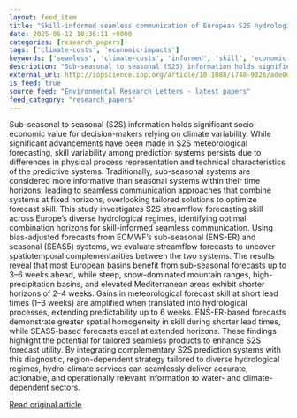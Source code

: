 ```yaml
---
layout: feed_item
title: "Skill-informed seamless communication of European S2S hydrological forecasts"
date: 2025-06-12 18:36:11 +0000
categories: [research_papers]
tags: ['climate-costs', 'economic-impacts']
keywords: ['seamless', 'climate-costs', 'informed', 'skill', 'economic-impacts']
description: "Sub-seasonal to seasonal (S2S) information holds significant socio-economic value for decision-makers relying on climate variability"
external_url: http://iopscience.iop.org/article/10.1088/1748-9326/ade0d7
is_feed: true
source_feed: "Environmental Research Letters - latest papers"
feed_category: "research_papers"
---
```


Sub-seasonal to seasonal (S2S) information holds significant socio-economic value for decision-makers relying on climate variability. While significant advancements have been made in S2S meteorological forecasting, skill variability among prediction systems persists due to differences in physical process representation and technical characteristics of the predictive systems. Traditionally, sub-seasonal systems are considered more informative than seasonal systems within their time horizons, leading to seamless communication approaches that combine systems at fixed horizons, overlooking tailored solutions to optimize forecast skill. This study investigates S2S streamflow forecasting skill across Europe’s diverse hydrological regimes, identifying optimal combination horizons for skill-informed seamless communication. Using bias-adjusted forecasts from ECMWF’s sub-seasonal (ENS-ER) and seasonal (SEAS5) systems, we evaluate streamflow forecasts to uncover spatiotemporal complementarities between the two systems. The results reveal that most European basins benefit from sub-seasonal forecasts up to 3–6 weeks ahead, while steep, snow-dominated mountain ranges, high-precipitation basins, and elevated Mediterranean areas exhibit shorter horizons of 2–4 weeks. Gains in meteorological forecast skill at short lead times (1–3 weeks) are amplified when translated into hydrological processes, extending predictability up to 6 weeks. ENS-ER-based forecasts demonstrate greater spatial homogeneity in skill during shorter lead times, while SEAS5-based forecasts excel at extended horizons. These findings highlight the potential for tailored seamless products to enhance S2S forecast utility. By integrating complementary S2S prediction systems with this diagnostic, region-dependent strategy tailored to diverse hydrological regimes, hydro-climate services can seamlessly deliver accurate, actionable, and operationally relevant information to water- and climate-dependent sectors.

[Read original article](http://iopscience.iop.org/article/10.1088/1748-9326/ade0d7)
